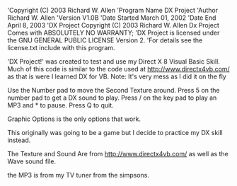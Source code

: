 'Copyright (C) 2003 Richard W. Allen
'Program Name  DX Project
'Author        Richard W. Allen
'Version       V1.0B
'Date Started  March 01, 2002
'Date End      April 8, 2003
'DX Project Copyright (C) 2003 Richard W. Allen Dx Project Comes with ABSOLUTELY NO WARRANTY;
'DX Project is licensed under the GNU GENERAL PUBLIC LICENSE Version 2.
'For details see the license.txt include with this program.

'DX Project!' was created to test and use my Direct X 8 Visual Basic Skill. Much of this code is similar to the code used at http://www.directx4vb.com/ as that is were I learned DX for VB. 
Note: It's very mess as I did it on the fly

Use the Number pad to move the Second Texture around.
Press 5 on the number pad to get a DX sound to play.
Press / on the key pad to play an MP3 and * to pause.
Press Q to quit.

Graphic Options is the only options that work.

This originally was going to be a game but I decide to practice my DX skill instead.

The Texture and Sound Are from http://www.directx4vb.com/ as well as the Wave sound file.

the MP3 is from my TV tuner from the simpsons.  